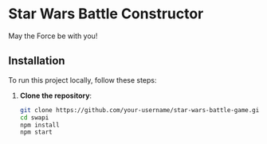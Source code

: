 # Star Wars Battle Constructor 

May the Force be with you!

## Installation

To run this project locally, follow these steps:

1. **Clone the repository**:
   ```bash
   git clone https://github.com/your-username/star-wars-battle-game.git
   cd swapi
   npm install
   npm start
